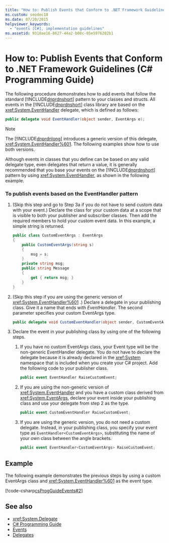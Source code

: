 ```yaml
---
title: "How to: Publish Events that Conform to .NET Framework Guidelines - C# Programming Guide"
ms.custom: seodec18
ms.date: 07/20/2015
helpviewer_keywords: 
  - "events [C#], implementation guidelines"
ms.assetid: 9310ae16-8627-44a2-b08c-05e5976202b1
---
```

# How to: Publish Events that Conform to .NET Framework Guidelines (C# Programming Guide)
The following procedure demonstrates how to add events that follow the standard [!INCLUDE[dnprdnshort](~/includes/dnprdnshort-md.md)] pattern to your classes and structs. All events in the [!INCLUDE[dnprdnshort](~/includes/dnprdnshort-md.md)] class library are based on the <xref:System.EventHandler> delegate, which is defined as follows:  
  
```csharp  
public delegate void EventHandler(object sender, EventArgs e);  
```  
  
> [!NOTE]
>  The [!INCLUDE[dnprdnlong](~/includes/dnprdnlong-md.md)] introduces a generic version of this delegate, <xref:System.EventHandler%601>. The following examples show how to use both versions.  
  
 Although events in classes that you define can be based on any valid delegate type, even delegates that return a value, it is generally recommended that you base your events on the [!INCLUDE[dnprdnshort](~/includes/dnprdnshort-md.md)] pattern by using <xref:System.EventHandler>, as shown in the following example.  
  
### To publish events based on the EventHandler pattern  
  
1.  (Skip this step and go to Step 3a if you do not have to send custom data with your event.) Declare the class for your custom data at a scope that is visible to both your publisher and subscriber classes. Then add the required members to hold your custom event data. In this example, a simple string is returned.  
  
    ```csharp  
    public class CustomEventArgs : EventArgs  
    {  
        public CustomEventArgs(string s)  
        {  
            msg = s;  
        }  
        private string msg;  
        public string Message  
        {  
            get { return msg; }  
        }   
    }  
    ```  
  
2.  (Skip this step if you are using the generic version of <xref:System.EventHandler%601> .) Declare a delegate in your publishing class. Give it a name that ends with *EventHandler*. The second parameter specifies your custom EventArgs type.  
  
    ```csharp  
    public delegate void CustomEventHandler(object sender, CustomEventArgs a);  
    ```  
  
3.  Declare the event in your publishing class by using one of the following steps.  
  
    1.  If you have no custom EventArgs class, your Event type will be the non-generic EventHandler delegate. You do not have to declare the delegate because it is already declared in the <xref:System> namespace that is included when you create your C# project. Add the following code to your publisher class.  
  
        ```csharp  
        public event EventHandler RaiseCustomEvent;  
        ```  
  
    2.  If you are using the non-generic version of <xref:System.EventHandler> and you have a custom class derived from <xref:System.EventArgs>, declare your event inside your publishing class and use your delegate from step 2 as the type.  
  
        ```csharp  
        public event CustomEventHandler RaiseCustomEvent;  
        ```  
  
    3.  If you are using the generic version, you do not need a custom delegate. Instead, in your publishing class, you specify your event type as `EventHandler<CustomEventArgs>`, substituting the name of your own class between the angle brackets.  
  
        ```csharp  
        public event EventHandler<CustomEventArgs> RaiseCustomEvent;  
        ```  
  
## Example  
 The following example demonstrates the previous steps by using a custom EventArgs class and <xref:System.EventHandler%601> as the event type.  
  
 [!code-csharp[csProgGuideEvents#2](../../../csharp/programming-guide/events/codesnippet/CSharp/how-to-publish-events-that-conform-to-net-framework-guidelines_1.cs)]  
  
## See also

- <xref:System.Delegate>
- [C# Programming Guide](../../../csharp/programming-guide/index.md)
- [Events](../../../csharp/programming-guide/events/index.md)
- [Delegates](../../../csharp/programming-guide/delegates/index.md)
